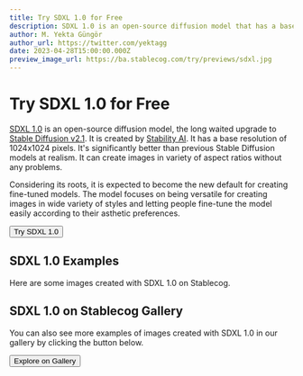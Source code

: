 ```yaml
---
title: Try SDXL 1.0 for Free
description: SDXL 1.0 is an open-source diffusion model that has a base resolution of 1024x1024 pixels. It's an upgrade to Stable Diffusion v2.1.
author: M. Yekta Güngör
author_url: https://twitter.com/yektagg
date: 2023-04-28T15:00:00.000Z
preview_image_url: https://ba.stablecog.com/try/previews/sdxl.jpg
---
```


<script>
  import Button from '$components/buttons/Button.svelte'
  import DocImage from '$components/docs/DocImage.svelte'
</script>

# Try SDXL 1.0 for Free

[SDXL 1.0](https://huggingface.co/stabilityai/stable-diffusion-xl-base-1.0) is an open-source diffusion model, the long waited upgrade to [Stable Diffusion v2.1](https://huggingface.co/stabilityai/stable-diffusion-2-1-base). It is created by [Stability AI](https://stability.ai). It has a base resolution of 1024x1024 pixels. It's significantly better than previous Stable Diffusion models at realism. It can create images in variety of aspect ratios without any problems.

Considering its roots, it is expected to become the new default for creating fine-tuned models. The model focuses on being versatile for creating images in wide variety of styles and letting people fine-tune the model easily according to their asthetic preferences.

<Button class="mt-4" href="https://stablecog.com/generate/?mi=8002bc51-7260-468f-8840-cf1e6dbe3f8a&adv=true" target="_blank">
Try SDXL 1.0
</Button>

## SDXL 1.0 Examples

Here are some images created with SDXL 1.0 on Stablecog.

<DocImage src="https://ba.stablecog.com/guide/models/sdxl.jpg" alt="SDXL 1.0 Examples" width="2560" height="5760"/>

## SDXL 1.0 on Stablecog Gallery

You can also see more examples of images created with SDXL 1.0 in our gallery by clicking the button below.

<Button class="mt-4" href="https://stablecog.com/gallery?mi=8002bc51-7260-468f-8840-cf1e6dbe3f8a" target="_blank">
  Explore on Gallery
</Button>
